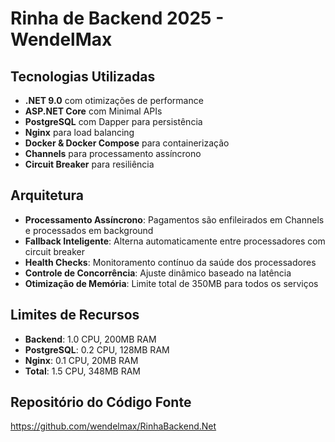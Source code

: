 # Rinha de Backend 2025 - WendelMax

## Tecnologias Utilizadas

- **.NET 9.0** com otimizações de performance
- **ASP.NET Core** com Minimal APIs
- **PostgreSQL** com Dapper para persistência
- **Nginx** para load balancing
- **Docker & Docker Compose** para containerização
- **Channels** para processamento assíncrono
- **Circuit Breaker** para resiliência

## Arquitetura

- **Processamento Assíncrono**: Pagamentos são enfileirados em Channels e processados em background
- **Fallback Inteligente**: Alterna automaticamente entre processadores com circuit breaker
- **Health Checks**: Monitoramento contínuo da saúde dos processadores
- **Controle de Concorrência**: Ajuste dinâmico baseado na latência
- **Otimização de Memória**: Limite total de 350MB para todos os serviços

## Limites de Recursos

- **Backend**: 1.0 CPU, 200MB RAM
- **PostgreSQL**: 0.2 CPU, 128MB RAM  
- **Nginx**: 0.1 CPU, 20MB RAM
- **Total**: 1.5 CPU, 348MB RAM

## Repositório do Código Fonte

https://github.com/wendelmax/RinhaBackend.Net 